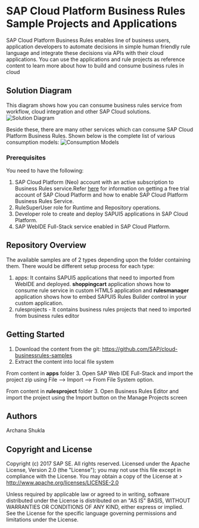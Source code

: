 # SAP Cloud Platform Business Rules Sample Projects and Applications
SAP Cloud Platform Business Rules enables line of business users, application developers to automate decisions in simple human friendly rule language and integrate these decisions via APIs with their cloud applications. 
You can use the applications and rule projects as reference content to learn more about how to build and consume business rules in cloud

## Solution Diagram
This diagram shows how you can consume business rules service from workflow, cloud integration and other SAP Cloud solutions. 
![Solution Diagram](https://github.com/SAP/cloud-businessrules-samples/blob/master/images/BusinessRules_SolutionDiagram.png)

Beside these, there are many other services which can consume SAP Cloud Platform Business Rules. Shown below is the complete list of various consumption models:
![Consumption Models](https://github.com/SAP/cloud-businessrules-samples/blob/master/images/BusinessRules_ConsumptionPatterns.png)

### Prerequisites
You need to have the following:
1. SAP Cloud Platform (Neo) account with an active subscription to Business Rules service.Refer [here](https://blogs.sap.com/2017/04/26/sap-cloud-platform-business-rules-try-it-yourself/) for information on getting a free trial account of SAP Cloud Platform and how to enable SAP Cloud Platform Business Rules Service.
2. RuleSuperUser role for Runtime and Repository operations.
3. Developer role to create and deploy SAPUI5 applications in SAP Cloud Platform.
4. SAP WebIDE Full-Stack service enabled in SAP Cloud Platform.

## Repository Overview
The available samples are of 2 types depending upon the folder containing them. There would be different setup process for each type:
1. apps: It contains SAPUI5 applications that need to imported from WebIDE and deployed. 
**shoppingcart** application shows how to consume rule service in custom HTML5 application and **rulesmanager** application shows how to embed SAPUI5 Rules Builder control in your custom application. 
2. rulesprojects - It contains business rules projects that need to imported from business rules editor

## Getting Started
1. Download the content from the git: https://github.com/SAP/cloud-businessrules-samples
2. Extract the content into local file system

From content in **apps** folder
3. Open SAP Web IDE Full-Stack and import the project zip using File --> Import --> From File System option.

From content in **rulesproject** folder
3. Open Business Rules Editor and import the project using the Import button on the Manage Projects screen

## Authors
Archana Shukla

## Copyright and License
Copyright (c) 2017 SAP SE. All rights reserved.
Licensed under the Apache License, Version 2.0 (the "License"); you may not use this file except in compliance with the License. 
You may obtain a copy of the License at > http://www.apache.org/licenses/LICENSE-2.0

Unless required by applicable law or agreed to in writing, software distributed under the License is distributed on an 
"AS IS" BASIS, WITHOUT WARRANTIES OR CONDITIONS OF ANY KIND, either express or implied. See the License for the specific language governing permissions and limitations under the License.
